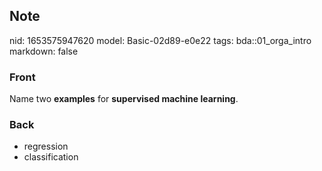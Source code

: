 ## Note
nid: 1653575947620
model: Basic-02d89-e0e22
tags: bda::01_orga_intro
markdown: false

### Front
Name two <b>examples</b> for <b>supervised machine learning</b>.

### Back
<ul>
  <li>regression
  <li>classification
</ul>
